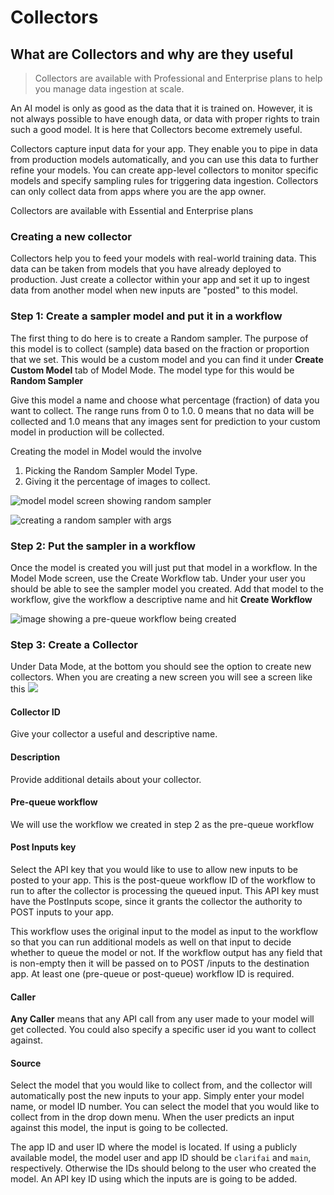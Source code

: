 # Collectors

## What are Collectors and why are they useful

> Collectors are available with Professional and Enterprise plans to help you manage data ingestion at scale.

An AI model is only as good as the data that it is trained on. However, it is not always possible to have enough data, or data with proper rights to train such a good model. It is here that Collectors become extremely useful.

Collectors capture input data for your app. They enable you to pipe in data from production models automatically, and you can use this data to further refine your models. You can create app-level collectors to monitor specific models and specify sampling rules for triggering data ingestion. Collectors can only collect data from apps where you are the app owner.

Collectors are available with Essential and Enterprise plans


### Creating a new collector

Collectors help you to feed your models with real-world training data. This data can be taken from models that you have already deployed to production. Just create a collector within your app and set it up to ingest data from another model when new inputs are "posted" to this model.


### Step 1: Create a sampler model and put it in a workflow
The first thing to do here is to create a Random sampler. The purpose of this model is to collect (sample) data based on the fraction or proportion that
we set. This would be a custom model and you can find it under **Create Custom Model** tab of Model Mode. The model type for this would be **Random Sampler**

Give this model a name and choose what percentage (fraction) of data you want to collect. The range runs from 0 to 1.0. 0 means that no data will be collected
and 1.0 means that any images sent for prediction to your custom model in production will be collected.

Creating the model in Model would the involve
1. Picking the Random Sampler Model Type.
2. Giving it the percentage of images to collect.

![model model screen showing random sampler](https://solutions-demos-data.s3.amazonaws.com/random_sampler_model_mode.png)

![creating a random sampler with args](https://solutions-demos-data.s3.amazonaws.com/random_sample_args.png)

### Step 2: Put the sampler in a workflow

Once the model is created you will just put that model in a workflow. In the Model Mode screen, use the Create Workflow tab. Under your user you should be able to see the sampler model you created. Add that model to the workflow, give the workflow a descriptive name and hit **Create Workflow**

![image showing a pre-queue workflow being created](https://solutions-demos-data.s3.amazonaws.com/random_sampler_preQ.png)

### Step 3: Create a Collector
Under Data Mode, at the bottom you should see the option to create new collectors. When you are creating a new screen you will see a screen like this
![](https://solutions-demos-data.s3.amazonaws.com/create_new_collector.jpg)


#### Collector ID

Give your collector a useful and descriptive name.

#### Description

Provide additional details about your collector.

#### Pre-queue workflow

We will use the workflow we created in step 2 as the pre-queue workflow

#### Post Inputs key

Select the API key that you would like to use to allow new inputs to be posted to your app. This is the post-queue workflow ID of the workflow to run to after the collector is processing the queued input. This API key must have the PostInputs scope, since it grants the collector the authority to POST inputs to your app.

This workflow uses the original input to the model as input to the workflow so that you can run additional models as well on that input to decide whether to queue the model or not. If the workflow output has any field that is non-empty then it will be passed on to POST /inputs to the destination app. At least one \(pre-queue or post-queue\) workflow ID is required.

#### Caller
**Any Caller** means that any API call from any user made to your model will get collected. You could also specify a specific user id you want to collect against.

#### Source

Select the model that you would like to collect from, and the collector will automatically post the new inputs to your app. Simply enter your model name, or model ID number. You can select the model that you would like to collect from in the drop down menu. When the user predicts an input against this model, the input is going to be collected.

The app ID and user ID where the model is located. If using a publicly available model, the model user and app ID should be `clarifai` and `main`, respectively. Otherwise the IDs should belong to the user who created the model. An API key ID using which the inputs are is going to be added.
